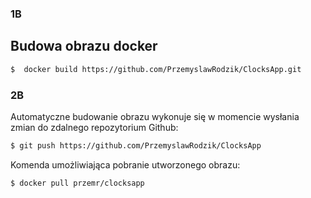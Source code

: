 ### 1B 
## Budowa obrazu docker 

```sh
$  docker build https://github.com/PrzemyslawRodzik/ClocksApp.git
```
### 2B
Automatyczne budowanie obrazu wykonuje się w momencie wysłania zmian do zdalnego repozytorium Github:
```sh
$ git push https://github.com/PrzemyslawRodzik/ClocksApp
```
Komenda umożliwiająca pobranie utworzonego obrazu:
```sh
$ docker pull przemr/clocksapp
```
